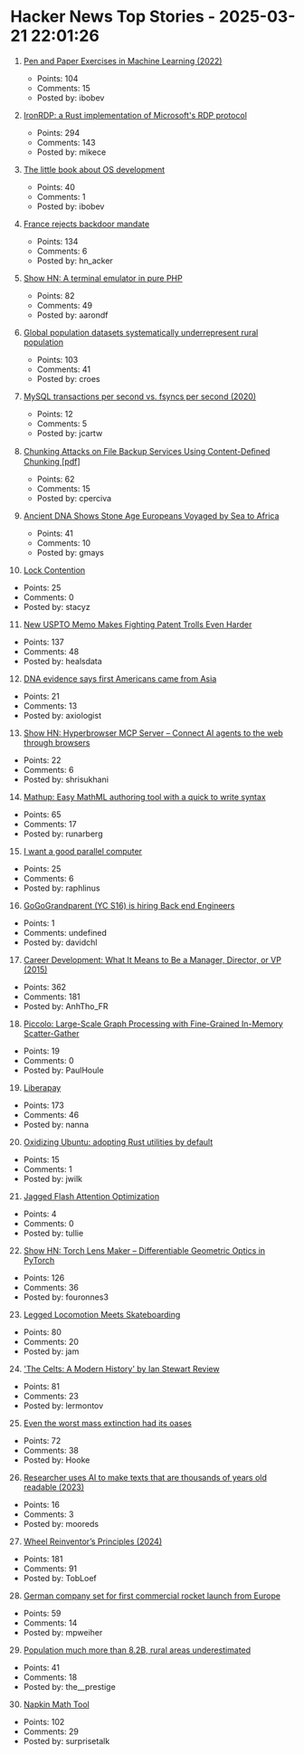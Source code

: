 # Hacker News Top Stories - 2025-03-21 22:01:26

1. [Pen and Paper Exercises in Machine Learning (2022)](https://arxiv.org/abs/2206.13446)
   - Points: 104
   - Comments: 15
   - Posted by: ibobev

2. [IronRDP: a Rust implementation of Microsoft's RDP protocol](https://github.com/Devolutions/IronRDP)
   - Points: 294
   - Comments: 143
   - Posted by: mikece

3. [The little book about OS development](https://littleosbook.github.io/)
   - Points: 40
   - Comments: 1
   - Posted by: ibobev

4. [France rejects backdoor mandate](https://www.eff.org/deeplinks/2025/03/win-encryption-france-rejects-backdoor-mandate)
   - Points: 134
   - Comments: 6
   - Posted by: hn_acker

5. [Show HN: A terminal emulator in pure PHP](https://github.com/soloterm/screen)
   - Points: 82
   - Comments: 49
   - Posted by: aarondf

6. [Global population datasets systematically underrepresent rural population](https://www.nature.com/articles/s41467-025-56906-7)
   - Points: 103
   - Comments: 41
   - Posted by: croes

7. [MySQL transactions per second vs. fsyncs per second (2020)](https://sirupsen.com/napkin/problem-10-mysql-transactions-per-second)
   - Points: 12
   - Comments: 5
   - Posted by: jcartw

8. [Chunking Attacks on File Backup Services Using Content-Deﬁned Chunking [pdf]](https://www.daemonology.net/blog/chunking-attacks.pdf)
   - Points: 62
   - Comments: 15
   - Posted by: cperciva

9. [Ancient DNA Shows Stone Age Europeans Voyaged by Sea to Africa](https://www.nature.com/articles/d41586-025-00764-2)
   - Points: 41
   - Comments: 10
   - Posted by: gmays

10. [Lock Contention](https://maksimkita.com/blog/lock-contention.html)
   - Points: 25
   - Comments: 0
   - Posted by: stacyz

11. [New USPTO Memo Makes Fighting Patent Trolls Even Harder](https://www.eff.org/deeplinks/2025/03/new-uspto-memo-makes-fighting-patent-trolls-even-harder)
   - Points: 137
   - Comments: 48
   - Posted by: healsdata

12. [DNA evidence says first Americans came from Asia](https://factsanddetails.com/world/cat56/sub361/entry-8944.html)
   - Points: 21
   - Comments: 13
   - Posted by: axiologist

13. [Show HN: Hyperbrowser MCP Server – Connect AI agents to the web through browsers](https://github.com/hyperbrowserai/mcp)
   - Points: 22
   - Comments: 6
   - Posted by: shrisukhani

14. [Mathup: Easy MathML authoring tool with a quick to write syntax](https://mathup.xyz/)
   - Points: 65
   - Comments: 17
   - Posted by: runarberg

15. [I want a good parallel computer](https://raphlinus.github.io/gpu/2025/03/21/good-parallel-computer.html)
   - Points: 25
   - Comments: 6
   - Posted by: raphlinus

16. [GoGoGrandparent (YC S16) is hiring Back end Engineers](undefined)
   - Points: 1
   - Comments: undefined
   - Posted by: davidchl

17. [Career Development: What It Means to Be a Manager, Director, or VP (2015)](https://kellblog.com/2015/03/08/career-development-what-it-really-means-to-be-a-manager-director-or-vp/)
   - Points: 362
   - Comments: 181
   - Posted by: AnhTho_FR

18. [Piccolo: Large-Scale Graph Processing with Fine-Grained In-Memory Scatter-Gather](https://arxiv.org/abs/2503.05116)
   - Points: 19
   - Comments: 0
   - Posted by: PaulHoule

19. [Liberapay](https://en.liberapay.com/)
   - Points: 173
   - Comments: 46
   - Posted by: nanna

20. [Oxidizing Ubuntu: adopting Rust utilities by default](https://lwn.net/SubscriberLink/1014002/580b8750bf02cf41/)
   - Points: 15
   - Comments: 1
   - Posted by: jwilk

21. [Jagged Flash Attention Optimization](https://www.shaped.ai/blog/jagged-flash-attention-optimization)
   - Points: 4
   - Comments: 0
   - Posted by: tullie

22. [Show HN: Torch Lens Maker – Differentiable Geometric Optics in PyTorch](https://victorpoughon.github.io/torchlensmaker/)
   - Points: 126
   - Comments: 36
   - Posted by: fouronnes3

23. [Legged Locomotion Meets Skateboarding](https://umich-curly.github.io/DHAL/)
   - Points: 80
   - Comments: 20
   - Posted by: jam

24. ['The Celts: A Modern History' by Ian Stewart Review](https://www.historytoday.com/archive/review/celts-modern-history-ian-stewart-review)
   - Points: 81
   - Comments: 23
   - Posted by: lermontov

25. [Even the worst mass extinction had its oases](https://arstechnica.com/science/2025/03/even-the-worst-mass-extinction-had-its-oases/)
   - Points: 72
   - Comments: 38
   - Posted by: Hooke

26. [Researcher uses AI to make texts that are thousands of years old readable (2023)](https://phys.org/news/2023-02-ai-texts-thousands-years-readable.html)
   - Points: 16
   - Comments: 3
   - Posted by: mooreds

27. [Wheel Reinventor’s Principles (2024)](https://tobloef.com/blog/wheel-reinventors-principles/)
   - Points: 181
   - Comments: 91
   - Posted by: TobLoef

28. [German company set for first commercial rocket launch from Europe](https://www.msn.com/en-us/technology/space-exploration/german-company-set-for-first-commercial-rocket-launch-from-europe/ar-AA1Boq4F)
   - Points: 59
   - Comments: 14
   - Posted by: mpweiher

29. [Population much more than 8.2B, rural areas underestimated](https://www.popularmechanics.com/science/environment/a64222314/human-population-count/)
   - Points: 41
   - Comments: 18
   - Posted by: the__prestige

30. [Napkin Math Tool](https://taylor.town/napkin-math)
   - Points: 102
   - Comments: 29
   - Posted by: surprisetalk

